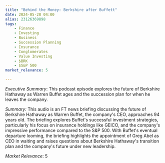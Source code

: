 ```yaml
---
title: "Behind the Money: Berkshire after Buffett"
date: 2024-05-28 04:00
alias: 23126369898
tags:
    - Finance
    - Investing
    - Business
    - Succession Planning
    - Insurance
    - Conglomerates
    - Value Investing
    - $BRK
    - $S&P 500
market_relevance: 5

---
```

*Executive Summary*: This podcast episode explores the future of Berkshire Hathaway as Warren Buffet ages and the succession plan for when he leaves the company. 


*Summary:*
This audio is an FT news briefing discussing the future of Berkshire Hathaway as Warren Buffet, the company's CEO, approaches 94 years old. The briefing explores Buffet's successful investment strategies, particularly his focus on insurance holdings like GEICO, and the company's impressive performance compared to the S&P 500. With Buffet's eventual departure looming, the briefing highlights the appointment of Greg Abel as CEO in waiting and raises questions about Berkshire Hathaway's transition plan and the company's future under new leadership.



*Market Relevance*: 5
  